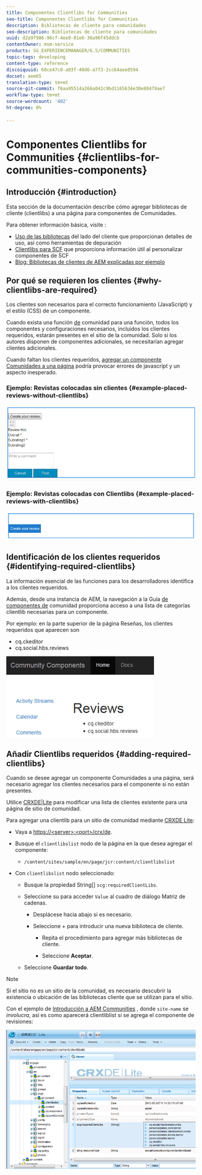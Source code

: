 ```yaml
---
title: Componentes Clientlibs for Communities
seo-title: Componentes Clientlibs for Communities
description: Bibliotecas de cliente para comunidades
seo-description: Bibliotecas de cliente para comunidades
uuid: d2a9f986-96cf-4ee8-81e6-36a96f45ddcb
contentOwner: msm-service
products: SG_EXPERIENCEMANAGER/6.5/COMMUNITIES
topic-tags: developing
content-type: reference
discoiquuid: 68ce47c8-a03f-40d6-a7f3-2cc64aee0594
docset: aem65
translation-type: tm+mt
source-git-commit: f6aa95514a266a042c9bd1165634e30e80479ae7
workflow-type: tm+mt
source-wordcount: '402'
ht-degree: 0%

---
```



# Componentes Clientlibs for Communities {#clientlibs-for-communities-components}

## Introducción {#introduction}

Esta sección de la documentación describe cómo agregar bibliotecas de cliente (clientlibs) a una página para componentes de Comunidades.

Para obtener información básica, visite :

* [Uso de las bibliotecas](/help/sites-developing/clientlibs.md) del lado del cliente que proporcionan detalles de uso, así como herramientas de depuración
* [Clientlibs para SCF](/help/communities/client-customize.md#clientlibs) que proporciona información útil al personalizar componentes de SCF
* [Blog: Bibliotecas de clientes de AEM explicadas por ejemplo](https://blogs.adobe.com/experiencedelivers/experience-management/clientlibs-explained-example/)

## Por qué se requieren los clientes {#why-clientlibs-are-required}

Los clientes son necesarios para el correcto funcionamiento (JavaScript) y el estilo (CSS) de un componente.

Cuando exista una función [de](/help/communities/functions.md) comunidad para una función, todos los componentes y configuraciones necesarios, incluidos los clientes requeridos, estarán presentes en el sitio de la comunidad. Solo si los autores disponen de componentes adicionales, se necesitarían agregar clientes adicionales.

Cuando faltan los clientes requeridos, [agregar un componente Comunidades a una página](/help/communities/author-communities.md) podría provocar errores de javascript y un aspecto inesperado.

### Ejemplo: Revistas colocadas sin clientes {#example-placed-reviews-without-clientlibs}

![colocar revisiones](assets/placed-reviews.png)

### Ejemplo: Revistas colocadas con Clientlibs {#example-placed-reviews-with-clientlibs}

![reseñas-clientlibs](assets/reviews-clientlibs.png)

## Identificación de los clientes requeridos {#identifying-required-clientlibs}

La información esencial de las funciones para los desarrolladores identifica a los clientes requeridos.

Además, desde una instancia de AEM, la navegación a la Guía [de componentes de](/help/communities/components-guide.md) comunidad proporciona acceso a una lista de categorías clientlib necesarias para un componente.

Por ejemplo: en la parte superior de la página [](https://localhost:4502/content/community-components/en/reviews.html) Reseñas, los clientes requeridos que aparecen son

* cq.ckeditor
* cq.social.hbs.reviews

![clientlibs-review](assets/clientlibs-reviews.png)

## Añadir Clientlibs requeridos {#adding-required-clientlibs}

Cuando se desee agregar un componente Comunidades a una página, será necesario agregar los clientes necesarios para el componente si no están presentes.

Utilice [CRXDE|Lite](#using-crxde-lite) para modificar una lista de clientes existente para una página de sitio de comunidad.

Para agregar una clientlib para un sitio de comunidad mediante [CRXDE Lite](/help/sites-developing/developing-with-crxde-lite.md):

* Vaya a [https://&lt;server>:&lt;port>/crx/de](https://localhost:4502/crx/de).
* Busque el `clientlibslist` nodo de la página en la que desea agregar el componente:

   * `/content/sites/sample/en/page/jcr:content/clientlibslist`

* Con `clientlibslist` nodo seleccionado:

   * Busque la propiedad String[] `scg:requiredClientLibs`.
   * Seleccione su para acceder `Value` al cuadro de diálogo Matriz de cadenas.

      * Desplácese hacia abajo si es necesario.
      * Seleccione + para introducir una nueva biblioteca de cliente.

         * Repita el procedimiento para agregar más bibliotecas de cliente.

         * Seleccione **Aceptar**.
   * Seleccione **Guardar todo**.


>[!NOTE]
>
>Si el sitio no es un sitio de la comunidad, es necesario descubrir la existencia o ubicación de las bibliotecas cliente que se utilizan para el sitio.


Con el ejemplo de [Introducción a AEM Communities](/help/communities/getting-started.md) , donde `site-name` se *involucra*, así es como aparecerá clientliblist si se agrega el componente de revisiones:

![revisión-componente](assets/review-component.png)

